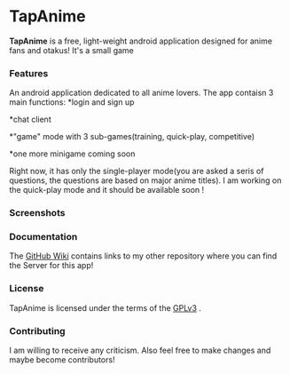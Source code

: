 # TapAnime

**TapAnime** is a free, light-weight android application designed for anime fans and otakus! It's a small game

### Features

An android application dedicated to all anime lovers. 
The app contaisn 3 main functions:
*login and sign up

*chat client

*"game" mode with 3 sub-games(training, quick-play, competitive)

*one more minigame coming soon


Right now, it has only the single-player mode(you are asked a seris of questions, the questions are based on major anime titles). I am working on the quick-play mode and it should be available soon !

### Screenshots



### Documentation

The [GitHub Wiki](https://github.com/Kira050200/TapAnime/wiki) contains links to my other repository where you can find the Server for this app!

### License

TapAnime is licensed under the terms of the [GPLv3](LICENSE) .

### Contributing

I am willing to receive any criticism. Also feel free to make changes and maybe become contributors!
